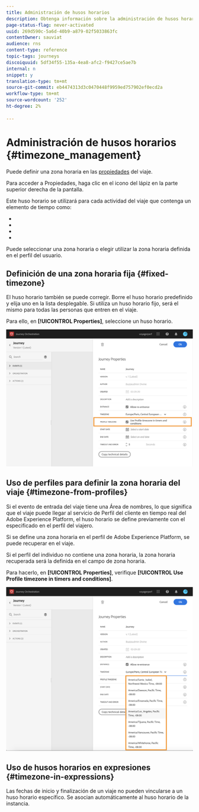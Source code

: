 ```yaml
---
title: Administración de husos horarios
description: Obtenga información sobre la administración de husos horarios
page-status-flag: never-activated
uuid: 269d590c-5a6d-40b9-a879-02f5033863fc
contentOwner: sauviat
audience: rns
content-type: reference
topic-tags: journeys
discoiquuid: 5df34f55-135a-4ea8-afc2-f9427ce5ae7b
internal: n
snippet: y
translation-type: tm+mt
source-git-commit: eb4474313d3c0470448f9959ed757902ef0ecd2a
workflow-type: tm+mt
source-wordcount: '252'
ht-degree: 2%

---
```




# Administración de husos horarios {#timezone_management}

Puede definir una zona horaria en las [propiedades](../building-journeys/changing-properties.md) del viaje.

Para acceder a Propiedades, haga clic en el icono del lápiz en la parte superior derecha de la pantalla.

Este huso horario se utilizará para cada actividad del viaje que contenga un elemento de tiempo como:

* [](../building-journeys/condition-activity.md#time_condition)
* [](../building-journeys/condition-activity.md#date_condition)
* [](../building-journeys/wait-activity.md#custom)
* [](../building-journeys/wait-activity.md#fixed_date)

Puede seleccionar una zona horaria o elegir utilizar la zona horaria definida en el perfil del usuario.

## Definición de una zona horaria fija {#fixed-timezone}

El huso horario también se puede corregir. Borre el huso horario predefinido y elija uno en la lista desplegable. Si utiliza un huso horario fijo, será el mismo para todas las personas que entren en el viaje.

Para ello, en **[!UICONTROL Properties]**, seleccione un huso horario.

![](../assets/journey73.png)

## Uso de perfiles para definir la zona horaria del viaje {#timezone-from-profiles}

Si el evento de entrada del viaje tiene una Área de nombres, lo que significa que el viaje puede llegar al servicio de Perfil del cliente en tiempo real del Adobe Experience Platform, el huso horario se define previamente con el especificado en el perfil del viajero.

Si se define una zona horaria en el perfil de Adobe Experience Platform, se puede recuperar en el viaje.

Si el perfil del individuo no contiene una zona horaria, la zona horaria recuperada será la definida en el campo de zona horaria.

Para hacerlo, en **[!UICONTROL Properties]**, verifique **[!UICONTROL Use Profile timezone in timers and conditions]**.

![](../assets/journey72.png)

## Uso de husos horarios en expresiones {#timezone-in-expressions}

Las fechas de inicio y finalización de un viaje no pueden vincularse a un huso horario específico. Se asocian automáticamente al huso horario de la instancia.
